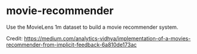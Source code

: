 # movie-recommender
Use the MovieLens 1m dataset to build a movie recommender system.

Credit: https://medium.com/analytics-vidhya/implementation-of-a-movies-recommender-from-implicit-feedback-6a810de173ac

